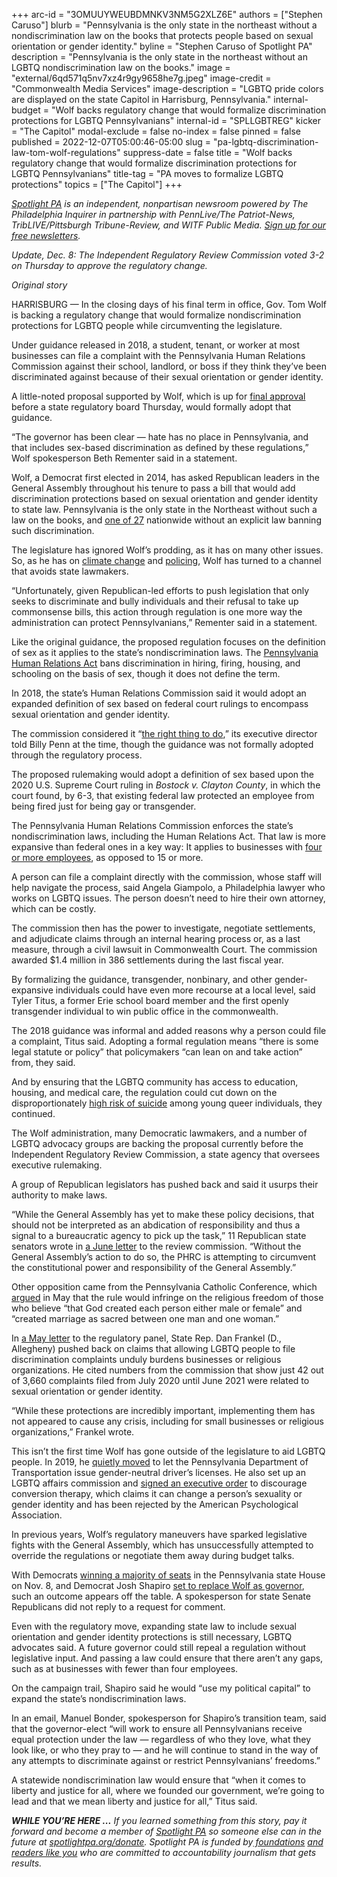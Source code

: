 +++
arc-id = "3OMUUYWEUBDMNKV3NM5G2XLZ6E"
authors = ["Stephen Caruso"]
blurb = "Pennsylvania is the only state in the northeast without a nondiscrimination law on the books that protects people based on sexual orientation or gender identity."
byline = "Stephen Caruso of Spotlight PA"
description = "Pennsylvania is the only state in the northeast without an LGBTQ nondiscrimination law on the books."
image = "external/6qd571q5nv7xz4r9gy9658he7g.jpeg"
image-credit = "Commonwealth Media Services"
image-description = "LGBTQ pride colors are displayed on the state Capitol in Harrisburg, Pennsylvania."
internal-budget = "Wolf backs regulatory change that would formalize discrimination protections for LGBTQ Pennsylvanians"
internal-id = "SPLLGBTREG"
kicker = "The Capitol"
modal-exclude = false
no-index = false
pinned = false
published = 2022-12-07T05:00:46-05:00
slug = "pa-lgbtq-discrimination-law-tom-wolf-regulations"
suppress-date = false
title = "Wolf backs regulatory change that would formalize discrimination protections for LGBTQ Pennsylvanians"
title-tag = "PA moves to formalize LGBTQ protections"
topics = ["The Capitol"]
+++

<a href="https://www.spotlightpa.org/"><i>Spotlight PA</i></a><i> is an independent, nonpartisan newsroom powered by The Philadelphia Inquirer in partnership with PennLive/The Patriot-News, TribLIVE/Pittsburgh Tribune-Review, and WITF Public Media. </i><a href="https://www.spotlightpa.org/newsletters"><i>Sign up for our free newsletters</i></a><i>.</i>

<i>Update, Dec. 8: The Independent Regulatory Review Commission voted 3-2 on Thursday to approve the regulatory change.</i>

<i>Original story</i>

HARRISBURG — In the closing days of his final term in office, Gov. Tom Wolf is backing a regulatory change that would formalize nondiscrimination protections for LGBTQ people while circumventing the legislature.

Under guidance released in 2018, a student, tenant, or worker at most businesses can file a complaint with the Pennsylvania Human Relations Commission against their school, landlord, or boss if they think they’ve been discriminated against because of their sexual orientation or gender identity.

A little-noted proposal supported by Wolf, which is up for <a href="http://www.irrc.state.pa.us/regulations/RegSrchRslts.cfm?ID=3350">final approval</a> before a state regulatory board Thursday, would formally adopt that guidance.

<script src="https://www.spotlightpa.org/embed.js" async></script><div data-spl-embed-version="1" data-spl-src="https://www.spotlightpa.org/embeds/newsletter/"></div>


“The governor has been clear — hate has no place in Pennsylvania, and that includes sex-based discrimination as defined by these regulations,” Wolf spokesperson Beth Rementer said in a statement.

Wolf, a Democrat first elected in 2014, has asked Republican leaders in the General Assembly throughout his tenure to pass a bill that would add discrimination protections based on sexual orientation and gender identity to state law. Pennsylvania is the only state in the Northeast without such a law on the books, and <a href="https://web.archive.org/20220101195235/https://freedomforallamericans.org/states/">one of 27</a> nationwide without an explicit law banning such discrimination.

The legislature has ignored Wolf’s prodding, as it has on many other issues. So, as he has on <a href="https://www.inquirer.com/politics/pennsylvania/pennsylvania-climate-carbon-rule-tom-wolf-20220703.html">climate change</a> and <a href="https://web.archive.org/web/20230116185945/https://www.governor.pa.gov/newsroom/gov-wolf-signs-executive-order-to-create-pennsylvania-state-law-enforcement-citizen-advisory-commission/">policing</a>, Wolf has turned to a channel that avoids state lawmakers.

“Unfortunately, given Republican-led efforts to push legislation that only seeks to discriminate and bully individuals and their refusal to take up commonsense bills, this action through regulation is one more way the administration can protect Pennsylvanians,” Rementer said in a statement.

Like the original guidance, the proposed regulation focuses on the definition of sex as it applies to the state’s nondiscrimination laws. The <a href="https://www.legis.state.pa.us/cfdocs/legis/LI/uconsCheck.cfm?txtType=HTM&yr=1955&sessInd=0&smthLwInd=0&act=222&chpt=0&sctn=9&subsctn=0">Pennsylvania Human Relations Act</a> bans discrimination in hiring, firing, housing, and schooling on the basis of sex, though it does not define the term.

In 2018, the state’s Human Relations Commission said it would adopt an expanded definition of sex based on federal court rulings to encompass sexual orientation and gender identity.

The commission considered it “<a href="https://billypenn.com/2018/08/15/pennsylvanians-can-finally-file-lgbtq-discrimination-complaints/">the right thing to do</a>,” its executive director told Billy Penn at the time, though the guidance was not formally adopted through the regulatory process.

The proposed rulemaking would adopt a definition of sex based upon the 2020 U.S. Supreme Court ruling in <i>Bostock v. Clayton County</i>, in which the court found, by 6-3, that existing federal law protected an employee from being fired just for being gay or transgender.

The Pennsylvania Human Relations Commission enforces the state’s nondiscrimination laws, including the Human Relations Act. That law is more expansive than federal ones in a key way: It applies to businesses with <a href="https://web.archive.org/20221207111817/https://www.phrc.pa.gov/AboutUs/Documents/Fair%20Employment.pdf">four or more employees</a>, as opposed to 15 or more.

A person can file a complaint directly with the commission, whose staff will help navigate the process, said Angela Giampolo, a Philadelphia lawyer who works on LGBTQ issues. The person doesn’t need to hire their own attorney, which can be costly.

The commission then has the power to investigate, negotiate settlements, and adjudicate claims through an internal hearing process or, as a last measure, through a civil lawsuit in Commonwealth Court. The commission awarded $1.4 million in 386 settlements during the last fiscal year.

By formalizing the guidance, transgender, nonbinary, and other gender-expansive individuals could have even more recourse at a local level, said Tyler Titus, a former Erie school board member and the first openly transgender individual to win public office in the commonwealth.

The 2018 guidance was informal and added reasons why a person could file a complaint, Titus said. Adopting a formal regulation means “there is some legal statute or policy” that policymakers “can lean on and take action” from, they said.

And by ensuring that the LGBTQ community has access to education, housing, and medical care, the regulation could cut down on the disproportionately <a href="https://www.thetrevorproject.org/resources/article/facts-about-lgbtq-youth-suicide/">high risk of suicide</a> among young queer individuals, they continued.

The Wolf administration, many Democratic lawmakers, and a number of LGBTQ advocacy groups are backing the proposal currently before the Independent Regulatory Review Commission, a state agency that oversees executive rulemaking.

A group of Republican legislators has pushed back and said it usurps their authority to make laws.

“While the General Assembly has yet to make these policy decisions, that should not be interpreted as an abdication of responsibility and thus a signal to a bureaucratic agency to pick up the task,” 11 Republican state senators wrote in <a href="https://web.archive.org/20221207111942/http://www.irrc.state.pa.us/docs/3339/COMMENTS_LEGISLATIVE/3339%2006-07-22%20Sen%20Martin%20and%2010%20Senators.pdf">a June letter</a> to the review commission. “Without the General Assembly’s action to do so, the PHRC is attempting to circumvent the constitutional power and responsibility of the General Assembly.”

Other opposition came from the Pennsylvania Catholic Conference, which <a href="https://web.archive.org/20221207112002/http://www.irrc.state.pa.us/docs/3339/COMMENTS_PUBLIC/3339%2005-11-22%20PA%20CATHOLIC%20CONFERENCE.pdf">argued</a> in May that the rule would infringe on the religious freedom of those who believe “that God created each person either male or female” and “created marriage as sacred between one man and one woman.”

In <a href="https://web.archive.org/20221207111817/http://www.irrc.state.pa.us/docs/3339/COMMENTS_LEGISLATIVE/3339%2005-17-22%20REP%20DAN%20FRANKEL.pdf">a May letter</a> to the regulatory panel, State Rep. Dan Frankel (D., Allegheny) pushed back on claims that allowing LGBTQ people to file discrimination complaints unduly burdens businesses or religious organizations. He cited numbers from the commission that show just 42 out of 3,660 complaints filed from July 2020 until June 2021 were related to sexual orientation or gender identity.

“While these protections are incredibly important, implementing them has not appeared to cause any crisis, including for small businesses or religious organizations,” Frankel wrote.

This isn’t the first time Wolf has gone outside of the legislature to aid LGBTQ people. In 2019, he <a href="https://apnews.com/article/b12bb95e921444e6a52c6d86dbd541fb">quietly moved</a> to let the Pennsylvania Department of Transportation issue gender-neutral driver’s licenses. He also set up an LGBTQ affairs commission and <a href="https://billypenn.com/2022/08/18/conversion-therapy-ban-pennsylvania-wolf-decree-lgbtq/" target="_blank">signed an executive order</a> to discourage conversion therapy, which claims it can change a person’s sexuality or gender identity and has been rejected by the American Psychological Association.

In previous years, Wolf’s regulatory maneuvers have sparked legislative fights with the General Assembly, which has unsuccessfully attempted to override the regulations or negotiate them away during budget talks.

With Democrats <a href="https://www.spotlightpa.org/news/2022/12/pa-election-2022-house-control-split-democrats-republicans/">winning a majority of seats</a> in the Pennsylvania state House on Nov. 8, and Democrat Josh Shapiro <a href="https://www.spotlightpa.org/news/2022/12/pa-election-2022-governor-josh-shapiro-transition-teams/">set to replace Wolf as governor</a>, such an outcome appears off the table. A spokesperson for state Senate Republicans did not reply to a request for comment.

<script src="https://www.spotlightpa.org/embed.js" async></script><div data-spl-embed-version="1" data-spl-src="https://www.spotlightpa.org/embeds/donate/?eyebrow_text=SUPPORT%20SPOTLIGHT%20PA&cta_text=YES%2C%20I%20WANT%20TO%20CONTRIBUTE&teaser_text=The%20future%20of%20Spotlight%20PA%20depends%20on%20your%20support.%20Make%20a%20tax-deductible%20gift%20now%20to%20ensure%20this%20vital%20journalism%20can%20continue%20in%202023.%20As%20a%20special%20bonus%2C%20%3Cb%3Eall%20gifts%20will%20be%20DOUBLED."></div>

Even with the regulatory move, expanding state law to include sexual orientation and gender identity protections is still necessary, LGBTQ advocates said. A future governor could still repeal a regulation without legislative input. And passing a law could ensure that there aren’t any gaps, such as at businesses with fewer than four employees.

On the campaign trail, Shapiro said he would “use my political capital” to expand the state’s nondiscrimination laws.

In an email, Manuel Bonder, spokesperson for Shapiro’s transition team, said that the governor-elect “will work to ensure all Pennsylvanians receive equal protection under the law — regardless of who they love, what they look like, or who they pray to — and he will continue to stand in the way of any attempts to discriminate against or restrict Pennsylvanians’ freedoms.”

A statewide nondiscrimination law would ensure that “when it comes to liberty and justice for all, where we founded our government, we’re going to lead and that we mean liberty and justice for all,” Titus said.

<i><b>WHILE YOU’RE HERE ...</b></i><i> If you learned something from this story, pay it forward and become a member of </i><a href="https://www.spotlightpa.org/"><i>Spotlight PA</i></a><i> so someone else can in the future at </i><a href="https://www.spotlightpa.org/donate"><i>spotlightpa.org/donate</i></a><i>. Spotlight PA is funded by</i><a href="https://www.spotlightpa.org/support"><i> foundations</i></a><i> </i><a href="https://www.spotlightpa.org/support"><i>and readers like you</i></a><i> who are committed to accountability journalism that gets results.</i>
